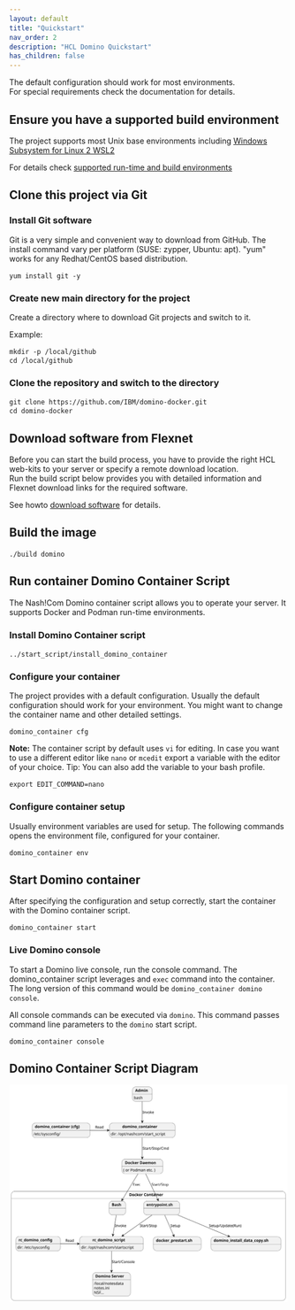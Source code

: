 ```yaml
---
layout: default
title: "Quickstart"
nav_order: 2
description: "HCL Domino Quickstart"
has_children: false
---
```


The default configuration should work for most environments.  
For special requirements check the documentation for details.

## Ensure you have a supported build environment

The project supports most Unix base environments including [Windows Subsystem for Linux 2 WSL2](https://docs.microsoft.com/en-us/windows/wsl/)

For details check [supported run-time and build environments](concept_environments.md)

## Clone this project via Git

### Install Git software

Git is a very simple and convenient way to download from GitHub.
The install command vary per platform (SUSE: zypper, Ubuntu: apt).
"yum" works for any Redhat/CentOS based distribution.

```
yum install git -y
```

### Create new main directory for the project

Create a directory where to download Git projects and switch to it.

Example:

```
mkdir -p /local/github
cd /local/github
```

### Clone the repository and switch to the directory

```
git clone https://github.com/IBM/domino-docker.git
cd domino-docker
```

## Download software from Flexnet

Before you can start the build process, you have to provide the right HCL web-kits to your server or specify a remote download location.  
Run the build script below provides you with detailed information and Flexnet download links for the required software.

See howto [download software](howto_download-software.md) for details.

## Build the image

```
./build domino
```

## Run container Domino Container Script

The Nash!Com Domino container script allows you to operate your server. It supports Docker and Podman run-time environments.

### Install Domino Container script

```
../start_script/install_domino_container
```

### Configure your container

The project provides with a default configuration.
Usually the default configuration should work for your environment.
You might want to change the container name and other detailed settings.


```
domino_container cfg
```

**Note:** The container script by default uses `vi` for editing.
In case you want to use a different editor like `nano` or `mcedit` export a variable with the editor of your choice.
Tip: You can also add the variable to your bash profile.

```
export EDIT_COMMAND=nano
```

### Configure container setup

Usually environment variables are used for setup.
The following commands opens the environment file, configured for your container.

```
domino_container env
```

## Start Domino container

After specifying the configuration and setup correctly, start the container with the Domino container script.

```
domino_container start
```

### Live Domino console

To start a Domino live console, run the console command.
The domino_container script leverages and `exec` command into the container.
The long version of this command would be `domino_container domino console`.

All console commands can be executed via `domino`.
This command passes command line parameters to the `domino` start script.

```
domino_container console

```

## Domino Container Script Diagram


![domino_container script diagram](assets/images/svg/containerstartscript.svg)
